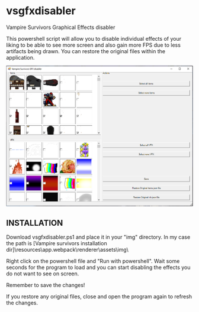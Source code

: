 # vsgfxdisabler
Vampire Survivors Graphical Effects disabler

This powershell script will allow you to disable individual effects of your liking to be able to see more screen and also gain more FPS due to less artifacts being drawn. You can restore the original files within the application.

![](/vsgfxdisabler.png)

## INSTALLATION
Download vsgfxdisabler.ps1 and place it in your "img" directory. In my case the path is [Vampire survivors installation dir]\resources\app\.webpack\renderer\assets\img\

Right click on the powershell file and "Run with powershell". Wait some seconds for the program to load and you can start disabling the effects you do not want to see on screen.

Remember to save the changes!

If you restore any original files, close and open the program again to refresh the changes.
